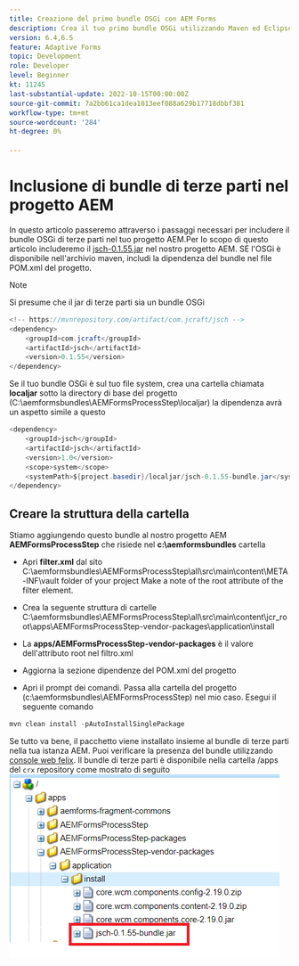 ```yaml
---
title: Creazione del primo bundle OSGi con AEM Forms
description: Crea il tuo primo bundle OSGi utilizzando Maven ed Eclipse
version: 6.4,6.5
feature: Adaptive Forms
topic: Development
role: Developer
level: Beginner
kt: 11245
last-substantial-update: 2022-10-15T00:00:00Z
source-git-commit: 7a2bb61ca1dea1013eef088a629b17718dbbf381
workflow-type: tm+mt
source-wordcount: '284'
ht-degree: 0%

---
```


# Inclusione di bundle di terze parti nel progetto AEM

In questo articolo passeremo attraverso i passaggi necessari per includere il bundle OSGi di terze parti nel tuo progetto AEM.Per lo scopo di questo articolo includeremo il [jsch-0.1.55.jar](https://repo1.maven.org/maven2/com/jcraft/jsch/0.1.55/jsch-0.1.55.jar) nel nostro progetto AEM.  SE l&#39;OSGi è disponibile nell&#39;archivio maven, includi la dipendenza del bundle nel file POM.xml del progetto.

>[!NOTE]
> Si presume che il jar di terze parti sia un bundle OSGi

```java
<!-- https://mvnrepository.com/artifact/com.jcraft/jsch -->
<dependency>
    <groupId>com.jcraft</groupId>
    <artifactId>jsch</artifactId>
    <version>0.1.55</version>
</dependency>
```

Se il tuo bundle OSGi è sul tuo file system, crea una cartella chiamata **localjar** sotto la directory di base del progetto (C:\aemformsbundles\AEMFormsProcessStep\localjar) la dipendenza avrà un aspetto simile a questo

```java
<dependency>
    <groupId>jsch</groupId>
    <artifactId>jsch</artifactId>
    <version>1.0</version>
    <scope>system</scope>
    <systemPath>${project.basedir}/localjar/jsch-0.1.55-bundle.jar</systemPath>
</dependency>
```

## Creare la struttura della cartella

Stiamo aggiungendo questo bundle al nostro progetto AEM **AEMFormsProcessStep** che risiede nel **c:\aemformsbundles** cartella

* Apri **filter.xml** dal sito C:\aemformsbundles\AEMFormsProcessStep\all\src\main\content\META-INF\vault folder of your project Make a note of the root attribute of the filter element.

* Crea la seguente struttura di cartelle C:\aemformsbundles\AEMFormsProcessStep\all\src\main\content\jcr_root\apps\AEMFormsProcessStep-vendor-packages\application\install
* La **apps/AEMFormsProcessStep-vendor-packages** è il valore dell&#39;attributo root nel filtro.xml
* Aggiorna la sezione dipendenze del POM.xml del progetto
* Apri il prompt dei comandi. Passa alla cartella del progetto (c:\aemformsbundles\AEMFormsProcessStep) nel mio caso. Esegui il seguente comando

```java
mvn clean install -pAutoInstallSinglePackage
```

Se tutto va bene, il pacchetto viene installato insieme al bundle di terze parti nella tua istanza AEM. Puoi verificare la presenza del bundle utilizzando [console web felix](http://localhost:4502/system/console/bundles). Il bundle di terze parti è disponibile nella cartella /apps del `crx` repository come mostrato di seguito
![di terzi](assets/custom-bundle1.png)



